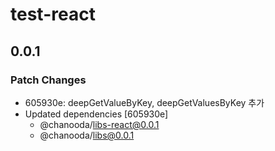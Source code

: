 # test-react

## 0.0.1

### Patch Changes

- 605930e: deepGetValueByKey, deepGetValuesByKey 추가
- Updated dependencies [605930e]
  - @chanooda/libs-react@0.0.1
  - @chanooda/libs@0.0.1
